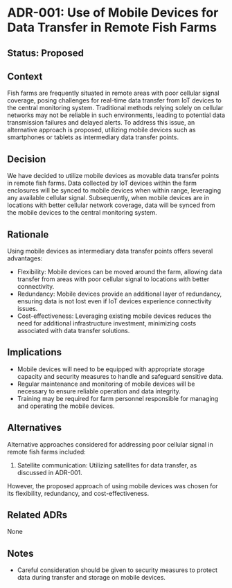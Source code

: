 # ADR-001: Use of Mobile Devices for Data Transfer in Remote Fish Farms

## Status: Proposed

## Context
Fish farms are frequently situated in remote areas with poor cellular signal coverage, posing challenges for real-time data transfer from IoT devices to the central monitoring system. Traditional methods relying solely on cellular networks may not be reliable in such environments, leading to potential data transmission failures and delayed alerts. To address this issue, an alternative approach is proposed, utilizing mobile devices such as smartphones or tablets as intermediary data transfer points.

## Decision
We have decided to utilize mobile devices as movable data transfer points in remote fish farms. Data collected by IoT devices within the farm enclosures will be synced to mobile devices when within range, leveraging any available cellular signal. Subsequently, when mobile devices are in locations with better cellular network coverage, data will be synced from the mobile devices to the central monitoring system.

## Rationale
Using mobile devices as intermediary data transfer points offers several advantages:
- Flexibility: Mobile devices can be moved around the farm, allowing data transfer from areas with poor cellular signal to locations with better connectivity.
- Redundancy: Mobile devices provide an additional layer of redundancy, ensuring data is not lost even if IoT devices experience connectivity issues.
- Cost-effectiveness: Leveraging existing mobile devices reduces the need for additional infrastructure investment, minimizing costs associated with data transfer solutions.

## Implications
- Mobile devices will need to be equipped with appropriate storage capacity and security measures to handle and safeguard sensitive data.
- Regular maintenance and monitoring of mobile devices will be necessary to ensure reliable operation and data integrity.
- Training may be required for farm personnel responsible for managing and operating the mobile devices.

## Alternatives
Alternative approaches considered for addressing poor cellular signal in remote fish farms included:
1. Satellite communication: Utilizing satellites for data transfer, as discussed in ADR-001.

However, the proposed approach of using mobile devices was chosen for its flexibility, redundancy, and cost-effectiveness.

## Related ADRs
None

## Notes
- Careful consideration should be given to security measures to protect data during transfer and storage on mobile devices.

